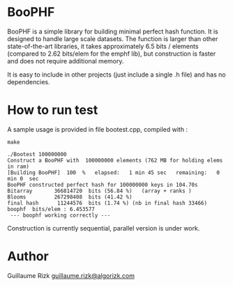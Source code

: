 # BooPHF
BooPHF is a simple library for building minimal perfect hash function.
It is designed to handle large scale datasets. The function is larger than other state-of-the-art libraries, it takes approximately 6.5 bits / elements (compared to 2.62 bits/elem for the emphf lib), but construction is faster and does not require additional memory. 

It is easy to include in other projects (just include a single .h file) and has no dependencies.


# How to run test

A sample usage is provided in file bootest.cpp, compiled with :

    make
    
    ./Bootest 100000000
    Construct a BooPHF with  100000000 elements (762 MB for holding elems in ram) 
    [Building BooPHF]  100  %   elapsed:   1 min 45 sec   remaining:   0 min 0  sec
    BooPHF constructed perfect hash for 100000000 keys in 104.70s
    Bitarray       366814720  bits (56.84 %)   (array + ranks )
    Blooms         267298408  bits (41.42 %)
    final hash      11244576  bits (1.74 %) (nb in final hash 33466)
    boophf  bits/elem : 6.453577
     --- boophf working correctly --- 



Construction is currently sequential,  parallel version is under work.

# Author
Guillaume Rizk guillaume.rizk@algorizk.com
